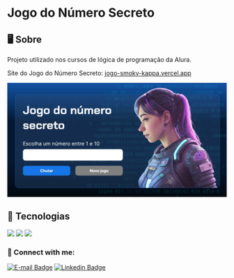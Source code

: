 # Jogo do Número Secreto 

<h2>🖥️ Sobre</h2>
<p>Projeto utilizado nos cursos de lógica de programação da Alura.</p>

Site do Jogo do Número Secreto: [jogo-smoky-kappa.vercel.app
](https://jogo-smoky-kappa.vercel.app/)

<p align="center"><img src="https://raw.githubusercontent.com/piresand/jogo-do-numero-secreto/main/img/jogo.jpg" /></p>

## 🚀 Tecnologias
<div>
  <img src="https://img.shields.io/badge/HTML-239120?style=for-the-badge&logo=html5&logoColor=white">
  <img src="https://img.shields.io/badge/CSS-239120?&style=for-the-badge&logo=css3&logoColor=white">
  <img src="https://img.shields.io/badge/JavaScript-F7DF1E?style=for-the-badge&logo=javascript&logoColor=black">
</div>


### 📧 Connect with me:
[![E-mail Badge](https://img.shields.io/badge/Email-andrepires.corporativo%40gmail.com-green)](andrepires.corporativo@gmail.com)
[![Linkedin Badge](https://img.shields.io/badge/-LinkedIn-blue?style=flat-square&logo=Linkedin&logoColor=white&link=https://www.linkedin.com/in/andre-s-pires)](https://www.linkedin.com/in/piresand/)  
